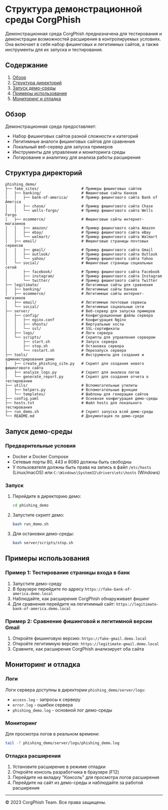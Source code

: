 # Структура демонстрационной среды CorgPhish

Демонстрационная среда CorgPhish предназначена для тестирования и демонстрации возможностей расширения в контролируемых условиях. Она включает в себя набор фишинговых и легитимных сайтов, а также инструменты для их запуска и тестирования.

## Содержание

1. [Обзор](#обзор)
2. [Структура директорий](#структура-директорий)
3. [Запуск демо-среды](#запуск-демо-среды)
4. [Примеры использования](#примеры-использования)
5. [Мониторинг и отладка](#мониторинг-и-отладка)

## Обзор

Демонстрационная среда предоставляет:
- Набор фишинговых сайтов разной сложности и категорий
- Легитимные аналоги фишинговых сайтов для сравнения
- Локальный веб-сервер для запуска примеров
- Инструменты для управления и мониторинга среды
- Логирование и аналитику для анализа работы расширения

## Структура директорий

```
phishing_demo/
├── fake_sites/                   # Примеры фишинговых сайтов
│   ├── banking/                  # Фишинговые сайты банков
│   │   ├── bank-of-america/      # Пример фишингового сайта Bank of America
│   │   ├── chase/                # Пример фишингового сайта Chase
│   │   └── wells-fargo/          # Пример фишингового сайта Wells Fargo
│   ├── ecommerce/                # Фишинговые сайты интернет-магазинов
│   │   ├── amazon/               # Пример фишингового сайта Amazon
│   │   ├── ebay/                 # Пример фишингового сайта eBay
│   │   └── walmart/              # Пример фишингового сайта Walmart
│   ├── email/                    # Фишинговые страницы почтовых сервисов
│   │   ├── gmail/                # Пример фишингового сайта Gmail
│   │   ├── outlook/              # Пример фишингового сайта Outlook
│   │   └── yahoo/                # Пример фишингового сайта Yahoo
│   └── social/                   # Фишинговые страницы социальных сетей
│       ├── facebook/             # Пример фишингового сайта Facebook
│       ├── instagram/            # Пример фишингового сайта Instagram
│       └── twitter/              # Пример фишингового сайта Twitter
├── legitimate/                   # Легитимные сайты для сравнения
│   ├── banking/                  # Легитимные сайты банков
│   ├── ecommerce/                # Легитимные сайты интернет-магазинов
│   ├── email/                    # Легитимные почтовые сервисы
│   └── social/                   # Легитимные социальные сети
├── server/                       # Веб-сервер для запуска примеров
│   ├── config/                   # Конфигурационные файлы сервера
│   │   ├── nginx.conf            # Конфигурация Nginx
│   │   ├── vhosts/               # Виртуальные хосты
│   │   └── ssl/                  # SSL-сертификаты
│   ├── logs/                     # Логи сервера
│   └── scripts/                  # Скрипты для управления сервером
│       ├── start.sh              # Запуск сервера
│       ├── stop.sh               # Остановка сервера
│       └── restart.sh            # Перезапуск сервера
├── tools/                        # Инструменты для создания и администрирования демо
│   ├── create_phishing_site.py   # Скрипт для создания нового фишингового сайта
│   ├── analyze_logs.py           # Скрипт для анализа логов
│   └── generate_report.py        # Скрипт для создания отчета о тестировании
├── utils/                        # Вспомогательные утилиты
│   ├── helpers.py                # Вспомогательные функции
│   └── templates/                # Шаблоны для генерации сайтов
├── config.yaml                   # Основная конфигурация демо-среды
├── hosts.txt                     # Файл hosts для локального тестирования
├── run_demo.sh                   # Скрипт запуска всей демо-среды
└── README.md                     # Документация по демо-среде
```

## Запуск демо-среды

### Предварительные условия

- Docker и Docker Compose
- Сетевые порты 80, 443 и 8080 должны быть свободны
- У пользователя должны быть права на запись в файл `/etc/hosts` (Linux/macOS) или `C:\Windows\System32\drivers\etc\hosts` (Windows)

### Запуск

1. Перейдите в директорию демо:
   ```bash
   cd phishing_demo
   ```

2. Запустите скрипт демо:
   ```bash
   bash run_demo.sh
   ```

3. Для остановки демо-среды:
   ```bash
   bash server/scripts/stop.sh
   ```

## Примеры использования

### Пример 1: Тестирование страницы входа в банк

1. Запустите демо-среду
2. В браузере перейдите по адресу `https://fake-bank-of-america.demo.local`
3. Наблюдайте, как расширение CorgPhish обнаруживает фишинг
4. Для сравнения перейдите на легитимный сайт: `https://legitimate-bank-of-america.demo.local`

### Пример 2: Сравнение фишинговой и легитимной версии Gmail

1. Откройте фишинговую версию: `https://fake-gmail.demo.local`
2. Откройте легитимную версию: `https://legitimate-gmail.demo.local`
3. Сравните, как расширение CorgPhish анализирует оба сайта

## Мониторинг и отладка

### Логи

Логи сервера доступны в директории `phishing_demo/server/logs`:
- `access.log` - запросы к серверу
- `error.log` - ошибки сервера
- `phishing_demo.log` - основной лог демо-среды

### Мониторинг

Для просмотра логов в реальном времени:
```bash
tail -f phishing_demo/server/logs/phishing_demo.log
```

### Отладка расширения

1. Установите расширение в режиме отладки
2. Откройте консоль разработчика в браузере (F12)
3. Перейдите на вкладку "Консоль" для просмотра логов расширения
4. Перейдите на сайт из демо-среды и наблюдайте за работой расширения

---

© 2023 CorgPhish Team. Все права защищены. 